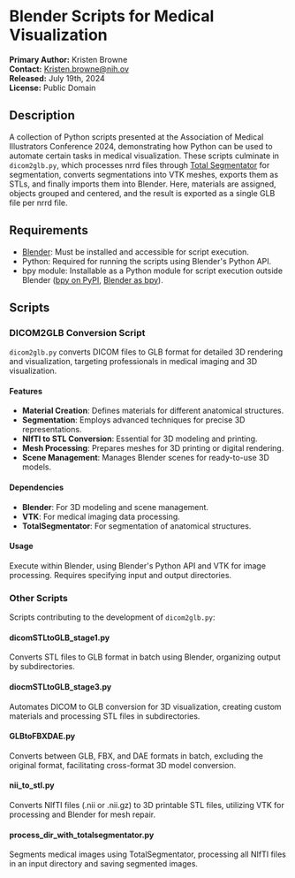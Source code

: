 # Blender Scripts for Medical Visualization

**Primary Author:** Kristen Browne  
**Contact:** [Kristen.browne@nih.ov](mailto:Kristen.browne@nih.ov)  
**Released:** July 19th, 2024  
**License:** Public Domain  

## Description
A collection of Python scripts presented at the Association of Medical Illustrators Conference 2024, demonstrating how Python can be used to automate certain tasks in medical visualization. These scripts culminate in `dicom2glb.py`, which processes nrrd files through [Total Segmentator](https://github.com/wasserth/TotalSegmentator)  for segmentation, converts segmentations into VTK meshes, exports them as STLs, and finally imports them into Blender. Here, materials are assigned, objects grouped and centered, and the result is exported as a single GLB file per nrrd file.

## Requirements

- [Blender](https://www.blender.org/download/): Must be installed and accessible for script execution.
- Python: Required for running the scripts using Blender's Python API.
- bpy module: Installable as a Python module for script execution outside Blender ([bpy on PyPI](https://pypi.org/project/bpy/), [Blender as bpy](https://docs.blender.org/api/current/info_advanced_blender_as_bpy.html)).

## Scripts

### DICOM2GLB Conversion Script

`dicom2glb.py` converts DICOM files to GLB format for detailed 3D rendering and visualization, targeting professionals in medical imaging and 3D visualization.

#### Features

- **Material Creation**: Defines materials for different anatomical structures.
- **Segmentation**: Employs advanced techniques for precise 3D representations.
- **NIfTI to STL Conversion**: Essential for 3D modeling and printing.
- **Mesh Processing**: Prepares meshes for 3D printing or digital rendering.
- **Scene Management**: Manages Blender scenes for ready-to-use 3D models.

#### Dependencies

- **Blender**: For 3D modeling and scene management.
- **VTK**: For medical imaging data processing.
- **TotalSegmentator**: For segmentation of anatomical structures.

#### Usage

Execute within Blender, using Blender's Python API and VTK for image processing. Requires specifying input and output directories.

### Other Scripts

Scripts contributing to the development of `dicom2glb.py`:

#### dicomSTLtoGLB_stage1.py
Converts STL files to GLB format in batch using Blender, organizing output by subdirectories.

#### diocmSTLtoGLB_stage3.py
Automates DICOM to GLB conversion for 3D visualization, creating custom materials and processing STL files in subdirectories.

#### GLBtoFBXDAE.py
Converts between GLB, FBX, and DAE formats in batch, excluding the original format, facilitating cross-format 3D model conversion.

#### nii_to_stl.py
Converts NIfTI files (.nii or .nii.gz) to 3D printable STL files, utilizing VTK for processing and Blender for mesh repair.

#### process_dir_with_totalsegmentator.py
Segments medical images using TotalSegmentator, processing all NIfTI files in an input directory and saving segmented images.





